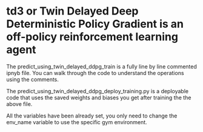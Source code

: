 # td3 or Twin Delayed Deep Deterministic Policy Gradient is an off-policy reinforcement learning agent

The predict_using_twin_delayed_ddpg_train is a fully line by line commented ipnyb file. You can walk through the code to understand the operations using the comments.

The predict_using_twin_delayed_ddpg_deploy_training.py is a deployable code that uses the saved weights and biases you get after training the the above file.

All the variables have been already set, you only need to change the env_name variable to use the specific gym environment.
